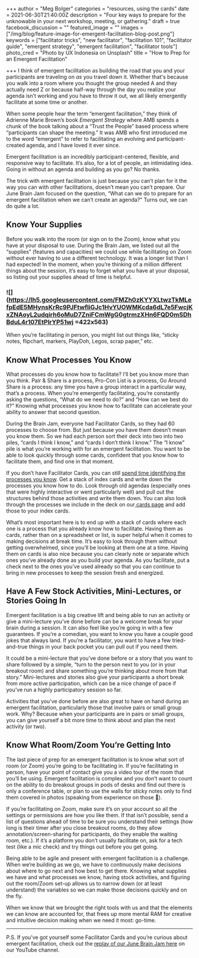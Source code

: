 +++
author = "Meg Bolger"
categories = "resources, using the cards"
date = 2021-06-30T21:40:00Z
description = "Four key ways to prepare for the unknowable in your next workshop, meeting, or gathering."
draft = true
facebook_discussion = ""
featured_image = ""
images = ["/img/blog/feature-image-for-emergent-facilitation-blog-post.png"]
keywords = ["facilitator tricks", "new facilitator", "facilitation 101", "facilitator guide", "emergent strategy", "emergent facilitation", "facilitator tools"]
photo_cred = "Photo by UX Indonesia on Unsplash"
title = "How to Prep for an Emergent Facilitation"

+++
I think of emergent facilitation as building the road that you and your participants are traveling on _as_ you travel down it. Whether that's because you walk into a room where you thought the group needed A and they actually need Z or because half-way through the day you realize your agenda isn’t working and you have to throw it out, we all likely emergently facilitate at some time or another.

When some people hear the term “emergent facilitation,” they think of Adrienne Marie Brown’s book _Emergent Strategy_ where AMB spends a chunk of the book talking about a “Trust the People” based process where “participants can shape the meeting.” It was AMB who first introduced me to the word “emergent” to refer to facilitating an evolving and participant-created agenda, and I have loved it ever since.

Emergent facilitation is an incredibly participant-centered, flexible, and responsive way to facilitate. It’s also, for a lot of people, an intimidating idea. Going in without an agenda and building as you go? No thanks.

The trick with emergent facilitation is just because you can’t plan for it the way you can with other facilitations, doesn’t mean you can’t prepare. Our June Brain Jam focused on the question, “What can we do to prepare for an emergent facilitation when we can’t create an agenda?” Turns out, we can do quite a lot.

## Know Your Supplies

Before you walk into the room (or sign on to the Zoom), know what you have at your disposal to use. During the Brain Jam, we listed out all the “supplies” (features and capacities) we could use while facilitating on Zoom without ever having to use a different technology. It was a longer list than I had expected! In the moment, when you’re thinking of a million different things about the session, it’s easy to forget what you have at your disposal, so listing out your supplies ahead of time is helpful.

### ![](https://lh5.googleusercontent.com/FMZh0zKYYXLtwzTkMLefpEdE5MHynsKrRc9PJFtwfliGJc1HvYUOWMKcda6dL7e5FwcjKxZNAoyL2udqirh6oMuD7ZniFCmWgG0gtrmzXHn6FQD0mSDhBduL4r107EtPlrYP51wj =422x563)

When you’re facilitating in person, you might list out things like, “sticky notes, flipchart, markers, PlayDoh, Legos, scrap paper,” etc.

## Know What Processes You Know

What processes do you know how to facilitate? I’ll bet you know more than you think. Pair & Share is a process, Pro-Con List is a process, Go Around Share is a process: any time you have a group interact in a particular way, that’s a process. When you’re emergently facilitating, you’re constantly asking the questions, “What do we need to do?” and “How can we best do it?” Knowing what processes you know how to facilitate can accelerate your ability to answer that second question.

During the Brain Jam, everyone had Facilitator Cards, so they had 60 processes to choose from. But just because you have them doesn’t mean you know them. So we had each person sort their deck into two into two piles, “cards I think I know,” and “cards I don’t think I know.” The “I know” pile is what you’re working with for an emergent facilitation. You want to be able to look quickly through some cards, confident that you know how to facilitate them, and find one in that moment.

If you don’t have Facilitator Cards, you can still [spend time identifying the processes you know](https://www.instagram.com/p/CQtuR7TJ9tG/). Get a stack of index cards and write down the processes you know how to do. Look through old agendas (especially ones that were highly interactive or went particularly well) and pull out the structures behind those activities and write them down. You can also look through the processes we include in the deck on our[ cards page](http://facilitator.cards/cards) and add those to your index cards.

What’s most important here is to end up with a stack of cards where each one is a process that you already know how to facilitate. Having them as cards, rather than on a spreadsheet or list, is super helpful when it comes to making decisions at break time. It’s easy to look through them without getting overwhelmed, since you’ll be looking at them one at a time. Having them on cards is also nice because you can clearly note or separate which ones you’ve already done as you build your agenda. As you facilitate, put a check next to the ones you’ve used already so that you can continue to bring in new processes to keep the session fresh and energized.

## Have A Few Stock Activities, Mini-Lectures, or Stories Going In

Emergent facilitation is a big creative lift and being able to run an activity or give a mini-lecture you’ve done before can be a welcome break for your brain during a session. It can also feel like you’re going in with a few guarantees. If you’re a comedian, you want to know you have a couple good jokes that always land. If you’re a facilitator, you want to have a few tried-and-true things in your back pocket you can pull out if you need them.

It could be a mini-lecture that you’ve done before or a story that you want to share followed by a simple, “turn to the person next to you (or in your breakout room) and share something you’re thinking about more from that story.” Mini-lectures and stories also give your participants a short break from more active participation, which can be a nice change of pace if you’ve run a highly participatory session so far.

Activities that you’ve done before are also great to have on hand during an emergent facilitation, particularly those that involve pairs or small group work. Why? Because when your participants are in pairs or small groups, you can give yourself a bit more time to think about and plan the next activity (or two).

## Know What Room/Zoom You’re Getting Into

The last piece of prep for an emergent facilitation is to know what sort of room (or Zoom) you’re going to be facilitating in. If you’re facilitating in person, have your point of contact give you a video tour of the room that you’ll be using. Emergent facilitation is complex and you don’t want to count on the ability to do breakout groups in pods of desks and find out there is only a conference table, or plan to use the walls for sticky notes only to find them covered in photos (speaking from experience on those 🥵).

If you’re facilitating on Zoom, make sure it’s on your account so all the settings or permissions are how you like them. If that isn’t possible, send a list of questions ahead of time to be sure you understand their settings (how long is their timer after you close breakout rooms, do they allow annotation/screen-sharing for participants, do they enable the waiting room, etc.). If it’s a platform you don’t usually facilitate on, ask for a tech test (like a mic check) and try things out before you get going.

Being able to be agile and present with emergent facilitation is a challenge. When we’re building as we go, we have to continuously make decisions about where to go next and how best to get there. Knowing what supplies we have and what processes we know, having stock activities, and figuring out the room/Zoom set-up allows us to narrow down (or at least understand) the variables so we can make those decisions quickly and on the fly. 

When we know that we brought the right tools with us and that the elements we can know are accounted for, that frees up more mental RAM for creative and intuitive decision making when we need it most: go-time.

***

P.S. If you’ve got yourself some Facilitator Cards and you’re curious about emergent facilitation, check out the [replay of our June Brain Jam here](https://youtu.be/nXH0SvnNP6c) on our YouTube channel.